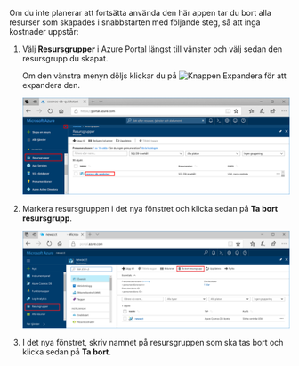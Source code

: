 Om du inte planerar att fortsätta använda den här appen tar du bort alla resurser som skapades i snabbstarten med följande steg, så att inga kostnader uppstår:

1. Välj **Resursgrupper** i Azure Portal längst till vänster och välj sedan den resursgrupp du skapat.  

    Om den vänstra menyn döljs klickar du på ![Knappen Expandera](./media/cosmos-db-delete-resource-group/expand.png) för att expandera den.

   ![Mått i Azure Portal](./media/cosmos-db-delete-resource-group/delete-resources-select.png)

2. Markera resursgruppen i det nya fönstret och klicka sedan på **Ta bort resursgrupp**.

   ![Mått i Azure Portal](./media/cosmos-db-delete-resource-group/delete-resources.png)   

3. I det nya fönstret, skriv namnet på resursgruppen som ska tas bort och klicka sedan på **Ta bort**.

